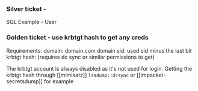 

### Silver ticket - 

SQL Example - User


### Golden ticket - use krbtgt hash to get any creds

Requirements:
domain:        domain.com
domain sid:  used sid minus the last bit
krbtgt hash:   (requires dc sync or similar permissions to get)

The krbtgt account is always disabled as it's not used for login.
Getting the krbtgt hash through [[mimikatz]] `lsadump::dcsync` or [[impacket-secretsdump]] for example

